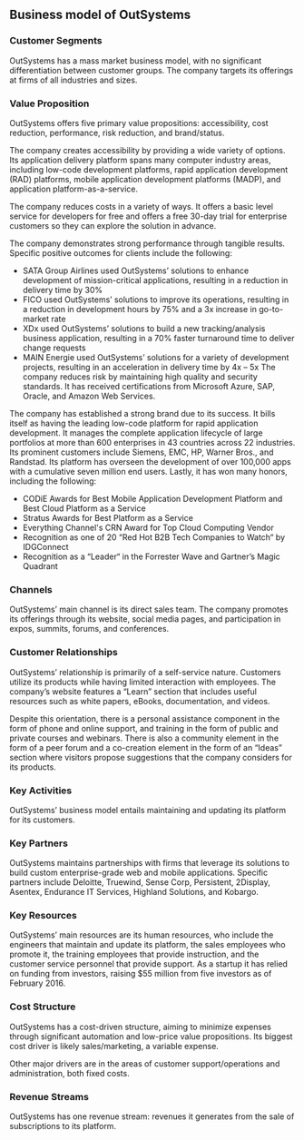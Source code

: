 Business model of OutSystems
----------------------------

 ### Customer Segments

 OutSystems has a mass market business model, with no significant differentiation between customer groups. The company targets its offerings at firms of all industries and sizes.

 ### Value Proposition

 OutSystems offers five primary value propositions: accessibility, cost reduction, performance, risk reduction, and brand/status.

 The company creates accessibility by providing a wide variety of options. Its application delivery platform spans many computer industry areas, including low-code development platforms, rapid application development (RAD) platforms, mobile application development platforms (MADP), and application platform-as-a-service.

 The company reduces costs in a variety of ways. It offers a basic level service for developers for free and offers a free 30-day trial for enterprise customers so they can explore the solution in advance.

 The company demonstrates strong performance through tangible results. Specific positive outcomes for clients include the following:

  * SATA Group Airlines used OutSystems’ solutions to enhance development of mission-critical applications, resulting in a reduction in delivery time by 30%
 * FICO used OutSystems’ solutions to improve its operations, resulting in a reduction in development hours by 75% and a 3x increase in go-to-market rate
 * XDx used OutSystems’ solutions to build a new tracking/analysis business application, resulting in a 70% faster turnaround time to deliver change requests
 * MAIN Energie used OutSystems’ solutions for a variety of development projects, resulting in an acceleration in delivery time by 4x – 5x
  The company reduces risk by maintaining high quality and security standards. It has received certifications from Microsoft Azure, SAP, Oracle, and Amazon Web Services.

 The company has established a strong brand due to its success. It bills itself as having the leading low-code platform for rapid application development. It manages the complete application lifecycle of large portfolios at more than 600 enterprises in 43 countries across 22 industries. Its prominent customers include Siemens, EMC, HP, Warner Bros., and Randstad. Its platform has overseen the development of over 100,000 apps with a cumulative seven million end users. Lastly, it has won many honors, including the following:

  * CODiE Awards for Best Mobile Application Development Platform and Best Cloud Platform as a Service
 * Stratus Awards for Best Platform as a Service
 * Everything Channel's CRN Award for Top Cloud Computing Vendor
 * Recognition as one of 20 “Red Hot B2B Tech Companies to Watch“ by IDGConnect
 * Recognition as a “Leader“ in the Forrester Wave and Gartner’s Magic Quadrant
  ### Channels

 OutSystems’ main channel is its direct sales team. The company promotes its offerings through its website, social media pages, and participation in expos, summits, forums, and conferences.

 ### Customer Relationships

 OutSystems’ relationship is primarily of a self-service nature. Customers utilize its products while having limited interaction with employees. The company’s website features a “Learn” section that includes useful resources such as white papers, eBooks, documentation, and videos.

 Despite this orientation, there is a personal assistance component in the form of phone and online support, and training in the form of public and private courses and webinars. There is also a community element in the form of a peer forum and a co-creation element in the form of an “Ideas” section where visitors propose suggestions that the company considers for its products.

 ### Key Activities

 OutSystems’ business model entails maintaining and updating its platform for its customers.

 ### Key Partners

 OutSystems maintains partnerships with firms that leverage its solutions to build custom enterprise-grade web and mobile applications. Specific partners include Deloitte, Truewind, Sense Corp, Persistent, 2Display, Asentex, Endurance IT Services, Highland Solutions, and Kobargo.

 ### Key Resources

 OutSystems’ main resources are its human resources, who include the engineers that maintain and update its platform, the sales employees who promote it, the training employees that provide instruction, and the customer service personnel that provide support. As a startup it has relied on funding from investors, raising $55 million from five investors as of February 2016.

 ### Cost Structure

 OutSystems has a cost-driven structure, aiming to minimize expenses through significant automation and low-price value propositions. Its biggest cost driver is likely sales/marketing, a variable expense.

 Other major drivers are in the areas of customer support/operations and administration, both fixed costs.

 ### Revenue Streams

 OutSystems has one revenue stream: revenues it generates from the sale of subscriptions to its platform.